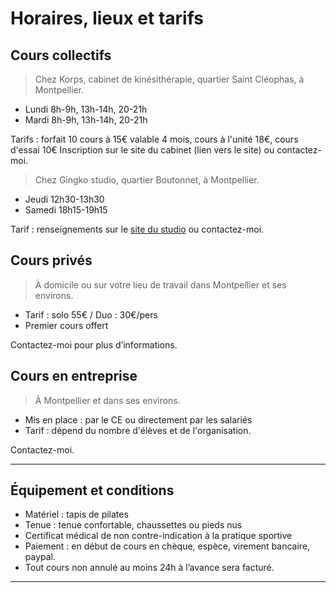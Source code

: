 # Horaires, lieux et tarifs

## Cours collectifs

> Chez Korps, cabinet de kinésithérapie, quartier Saint Cléophas, à Montpellier.

- Lundi 8h-9h, 13h-14h, 20-21h
- Mardi 8h-9h, 13h-14h, 20-21h

Tarifs : forfait 10 cours à 15€ valable 4 mois, cours à l'unité 18€, cours d'essai 10€ Inscription sur le site du cabinet (lien vers le site) ou contactez-moi.

> Chez Gingko studio, quartier Boutonnet, à Montpellier.

- Jeudi 12h30-13h30
- Samedi 18h15-19h15

Tarif : renseignements sur le [site du studio](https://www.studioyoga-pilates-montpellier.fr/) ou contactez-moi.

## Cours privés

> À domicile ou sur votre lieu de travail dans Montpellier et ses environs.

- Tarif : solo 55€ / Duo : 30€/pers
- Premier cours offert

Contactez-moi pour plus d’informations.

## Cours en entreprise

> À Montpellier et dans ses environs.

- Mis en place : par le CE ou directement par les salariés
- Tarif : dépend du nombre d'élèves et de l'organisation.

Contactez-moi.

---

## Équipement et conditions

- Matériel : tapis de pilates
- Tenue : tenue confortable, chaussettes ou pieds nus
- Certificat médical de non contre-indication à la pratique sportive
- Paiement : en début de cours en chèque, espèce, virement bancaire, paypal.
- Tout cours non annulé au moins 24h à l’avance sera facturé.

---
